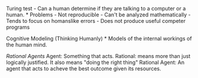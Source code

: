 Turing test - Can a human determine if they are talking to a computer or a human.
    * Problems
        - Not reproducible
        - Can't be analyzed mathematically
        - Tends to focus on homanslike errors
        - Does not produce useful competer programs

Cognitive Modeling (Thinking Humanly)
    * Models of the internal workings of the human mind.

*Rational Agents*
    Agent: Something that acts.
    Rational: means more than just logically justified. It also means "doing the right thing"
    Rational Agent: An agent that acts to acheve the best outcome given its resources.


